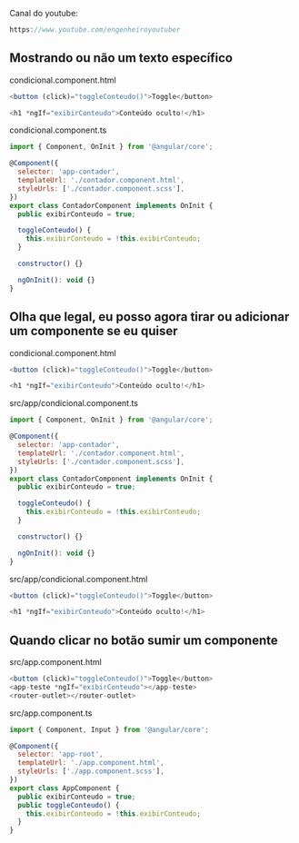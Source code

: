 Canal do youtube:

```js
https://www.youtube.com/engenheiroyoutuber
```

## Mostrando ou não um texto específico

condicional.component.html

```js
<button (click)="toggleConteudo()">Toggle</button>

<h1 *ngIf="exibirConteudo">Conteúdo oculto!</h1>
```

condicional.component.ts

```js
import { Component, OnInit } from '@angular/core';

@Component({
  selector: 'app-contador',
  templateUrl: './contador.component.html',
  styleUrls: ['./contador.component.scss'],
})
export class ContadorComponent implements OnInit {
  public exibirConteudo = true;

  toggleConteudo() {
    this.exibirConteudo = !this.exibirConteudo;
  }

  constructor() {}

  ngOnInit(): void {}
}
```

## Olha que legal, eu posso agora tirar ou adicionar um componente se eu quiser

condicional.component.html

```js
<button (click)="toggleConteudo()">Toggle</button>

<h1 *ngIf="exibirConteudo">Conteúdo oculto!</h1>
```

src/app/condicional.component.ts

```js
import { Component, OnInit } from '@angular/core';

@Component({
  selector: 'app-contador',
  templateUrl: './contador.component.html',
  styleUrls: ['./contador.component.scss'],
})
export class ContadorComponent implements OnInit {
  public exibirConteudo = true;

  toggleConteudo() {
    this.exibirConteudo = !this.exibirConteudo;
  }

  constructor() {}

  ngOnInit(): void {}
}
```

src/app/condicional.component.html

```js
<button (click)="toggleConteudo()">Toggle</button>

<h1 *ngIf="exibirConteudo">Conteúdo oculto!</h1>
```


## Quando clicar no botão sumir um componente

src/app.component.html

```js
<button (click)="toggleConteudo()">Toggle</button>
<app-teste *ngIf="exibirConteudo"></app-teste>
<router-outlet></router-outlet>
```
src/app.component.ts

```js
import { Component, Input } from '@angular/core';

@Component({
  selector: 'app-root',
  templateUrl: './app.component.html',
  styleUrls: ['./app.component.scss'],
})
export class AppComponent {
  public exibirConteudo = true;
  public toggleConteudo() {
    this.exibirConteudo = !this.exibirConteudo;
  }
}
```